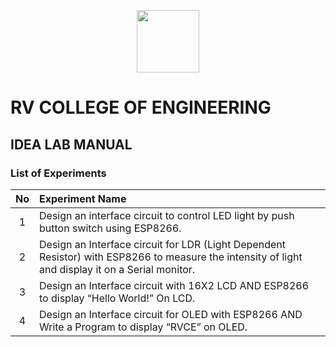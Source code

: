 <p align="center">
  <img width="100" height="100" src="https://user-images.githubusercontent.com/65058286/155003564-aeb7e47c-2d78-46cc-bc4d-f1583c85a2f8.png">
</p>

#  **RV COLLEGE OF ENGINEERING**

## IDEA LAB MANUAL

### List of Experiments

| **No** | **Experiment Name** |
| :---: | :---       |
| 1     | Design an interface circuit to control LED light by push button switch using ESP8266. |
| 2     | Design an Interface circuit for LDR (Light Dependent Resistor) with ESP8266 to measure the intensity of light and display it on a Serial monitor. |
| 3     | Design an Interface circuit with 16X2 LCD AND ESP8266 to display “Hello World!” On LCD. |
| 4     | Design an Interface circuit for OLED with ESP8266 AND Write a Program to display “RVCE” on OLED. |
